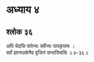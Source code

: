 # अध्याय ४

## श्लोक ३६

अपि चेदसि पापेभ्यः सर्वेभ्यः पापकृत्तमः ।<br>सर्वं ज्ञानप्लवेनैव वृजिनं सन्तरिष्यसि ॥ ४-३६॥<br><br>

